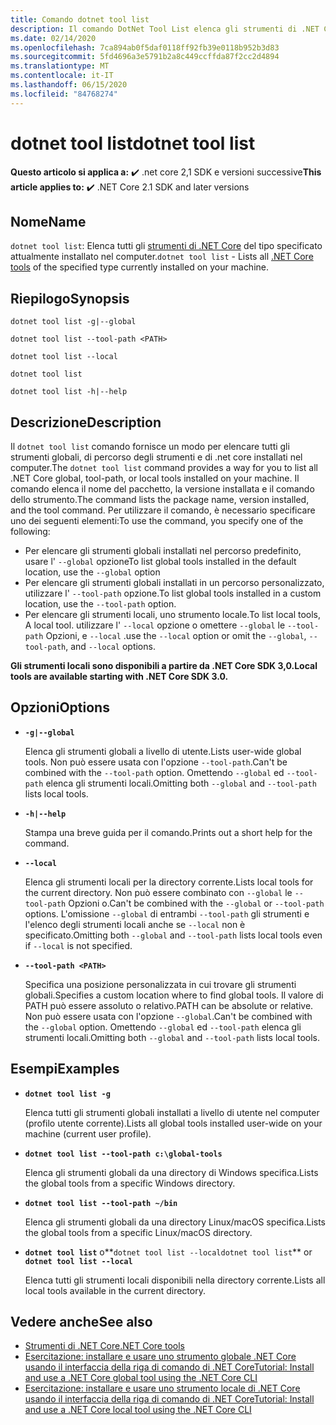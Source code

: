 ```yaml
---
title: Comando dotnet tool list
description: Il comando DotNet Tool List elenca gli strumenti di .NET Core installati nel computer.
ms.date: 02/14/2020
ms.openlocfilehash: 7ca894ab0f5daf0118ff92fb39e0118b952b3d83
ms.sourcegitcommit: 5fd4696a3e5791b2a8c449ccffda87f2cc2d4894
ms.translationtype: MT
ms.contentlocale: it-IT
ms.lasthandoff: 06/15/2020
ms.locfileid: "84768274"
---
```

# <a name="dotnet-tool-list"></a><span data-ttu-id="9cc5b-103">dotnet tool list</span><span class="sxs-lookup"><span data-stu-id="9cc5b-103">dotnet tool list</span></span>

<span data-ttu-id="9cc5b-104">**Questo articolo si applica a:** ✔️ .net core 2,1 SDK e versioni successive</span><span class="sxs-lookup"><span data-stu-id="9cc5b-104">**This article applies to:** ✔️ .NET Core 2.1 SDK and later versions</span></span>

## <a name="name"></a><span data-ttu-id="9cc5b-105">Nome</span><span class="sxs-lookup"><span data-stu-id="9cc5b-105">Name</span></span>

<span data-ttu-id="9cc5b-106">`dotnet tool list`: Elenca tutti gli [strumenti di .NET Core](global-tools.md) del tipo specificato attualmente installato nel computer.</span><span class="sxs-lookup"><span data-stu-id="9cc5b-106">`dotnet tool list` - Lists all [.NET Core tools](global-tools.md) of the specified type currently installed on your machine.</span></span>

## <a name="synopsis"></a><span data-ttu-id="9cc5b-107">Riepilogo</span><span class="sxs-lookup"><span data-stu-id="9cc5b-107">Synopsis</span></span>

```dotnetcli
dotnet tool list -g|--global

dotnet tool list --tool-path <PATH>

dotnet tool list --local

dotnet tool list

dotnet tool list -h|--help
```

## <a name="description"></a><span data-ttu-id="9cc5b-108">Descrizione</span><span class="sxs-lookup"><span data-stu-id="9cc5b-108">Description</span></span>

<span data-ttu-id="9cc5b-109">Il `dotnet tool list` comando fornisce un modo per elencare tutti gli strumenti globali, di percorso degli strumenti e di .net core installati nel computer.</span><span class="sxs-lookup"><span data-stu-id="9cc5b-109">The `dotnet tool list` command provides a way for you to list all .NET Core global, tool-path, or local tools installed on your machine.</span></span> <span data-ttu-id="9cc5b-110">Il comando elenca il nome del pacchetto, la versione installata e il comando dello strumento.</span><span class="sxs-lookup"><span data-stu-id="9cc5b-110">The command lists the package name, version installed, and the tool command.</span></span>  <span data-ttu-id="9cc5b-111">Per utilizzare il comando, è necessario specificare uno dei seguenti elementi:</span><span class="sxs-lookup"><span data-stu-id="9cc5b-111">To use the command, you specify one of the following:</span></span>

* <span data-ttu-id="9cc5b-112">Per elencare gli strumenti globali installati nel percorso predefinito, usare l' `--global` opzione</span><span class="sxs-lookup"><span data-stu-id="9cc5b-112">To list global tools installed in the default location, use the `--global` option</span></span>
* <span data-ttu-id="9cc5b-113">Per elencare gli strumenti globali installati in un percorso personalizzato, utilizzare l' `--tool-path` opzione.</span><span class="sxs-lookup"><span data-stu-id="9cc5b-113">To list global tools installed in a custom location, use the `--tool-path` option.</span></span>
* <span data-ttu-id="9cc5b-114">Per elencare gli strumenti locali, uno strumento locale.</span><span class="sxs-lookup"><span data-stu-id="9cc5b-114">To list local tools, A local tool.</span></span> <span data-ttu-id="9cc5b-115">utilizzare l' `--local` opzione o omettere `--global` le `--tool-path` Opzioni, e `--local` .</span><span class="sxs-lookup"><span data-stu-id="9cc5b-115">use the `--local` option or omit the `--global`, `--tool-path`, and `--local` options.</span></span>

<span data-ttu-id="9cc5b-116">**Gli strumenti locali sono disponibili a partire da .NET Core SDK 3,0.**</span><span class="sxs-lookup"><span data-stu-id="9cc5b-116">**Local tools are available starting with .NET Core SDK 3.0.**</span></span>

## <a name="options"></a><span data-ttu-id="9cc5b-117">Opzioni</span><span class="sxs-lookup"><span data-stu-id="9cc5b-117">Options</span></span>

- **`-g|--global`**

  <span data-ttu-id="9cc5b-118">Elenca gli strumenti globali a livello di utente.</span><span class="sxs-lookup"><span data-stu-id="9cc5b-118">Lists user-wide global tools.</span></span> <span data-ttu-id="9cc5b-119">Non può essere usata con l'opzione `--tool-path`.</span><span class="sxs-lookup"><span data-stu-id="9cc5b-119">Can't be combined with the `--tool-path` option.</span></span> <span data-ttu-id="9cc5b-120">Omettendo `--global` ed `--tool-path` elenca gli strumenti locali.</span><span class="sxs-lookup"><span data-stu-id="9cc5b-120">Omitting both `--global` and `--tool-path` lists local tools.</span></span>

- **`-h|--help`**

  <span data-ttu-id="9cc5b-121">Stampa una breve guida per il comando.</span><span class="sxs-lookup"><span data-stu-id="9cc5b-121">Prints out a short help for the command.</span></span>

- **`--local`**

  <span data-ttu-id="9cc5b-122">Elenca gli strumenti locali per la directory corrente.</span><span class="sxs-lookup"><span data-stu-id="9cc5b-122">Lists local tools for the current directory.</span></span> <span data-ttu-id="9cc5b-123">Non può essere combinato con `--global` le `--tool-path` Opzioni o.</span><span class="sxs-lookup"><span data-stu-id="9cc5b-123">Can't be combined with the `--global` or `--tool-path` options.</span></span> <span data-ttu-id="9cc5b-124">L'omissione `--global` di entrambi `--tool-path` gli strumenti e l'elenco degli strumenti locali anche se `--local` non è specificato.</span><span class="sxs-lookup"><span data-stu-id="9cc5b-124">Omitting both `--global` and `--tool-path` lists local tools even if `--local` is not specified.</span></span>

- **`--tool-path <PATH>`**

  <span data-ttu-id="9cc5b-125">Specifica una posizione personalizzata in cui trovare gli strumenti globali.</span><span class="sxs-lookup"><span data-stu-id="9cc5b-125">Specifies a custom location where to find global tools.</span></span> <span data-ttu-id="9cc5b-126">Il valore di PATH può essere assoluto o relativo.</span><span class="sxs-lookup"><span data-stu-id="9cc5b-126">PATH can be absolute or relative.</span></span> <span data-ttu-id="9cc5b-127">Non può essere usata con l'opzione `--global`.</span><span class="sxs-lookup"><span data-stu-id="9cc5b-127">Can't be combined with the `--global` option.</span></span> <span data-ttu-id="9cc5b-128">Omettendo `--global` ed `--tool-path` elenca gli strumenti locali.</span><span class="sxs-lookup"><span data-stu-id="9cc5b-128">Omitting both `--global` and `--tool-path` lists local tools.</span></span>

## <a name="examples"></a><span data-ttu-id="9cc5b-129">Esempi</span><span class="sxs-lookup"><span data-stu-id="9cc5b-129">Examples</span></span>

- **`dotnet tool list -g`**

  <span data-ttu-id="9cc5b-130">Elenca tutti gli strumenti globali installati a livello di utente nel computer (profilo utente corrente).</span><span class="sxs-lookup"><span data-stu-id="9cc5b-130">Lists all global tools installed user-wide on your machine (current user profile).</span></span>

- **`dotnet tool list --tool-path c:\global-tools`**

  <span data-ttu-id="9cc5b-131">Elenca gli strumenti globali da una directory di Windows specifica.</span><span class="sxs-lookup"><span data-stu-id="9cc5b-131">Lists the global tools from a specific Windows directory.</span></span>

- **`dotnet tool list --tool-path ~/bin`**

  <span data-ttu-id="9cc5b-132">Elenca gli strumenti globali da una directory Linux/macOS specifica.</span><span class="sxs-lookup"><span data-stu-id="9cc5b-132">Lists the global tools from a specific Linux/macOS directory.</span></span>

- <span data-ttu-id="9cc5b-133">**`dotnet tool list`** o**`dotnet tool list --local`**</span><span class="sxs-lookup"><span data-stu-id="9cc5b-133">**`dotnet tool list`** or **`dotnet tool list --local`**</span></span>

  <span data-ttu-id="9cc5b-134">Elenca tutti gli strumenti locali disponibili nella directory corrente.</span><span class="sxs-lookup"><span data-stu-id="9cc5b-134">Lists all local tools available in the current directory.</span></span>

## <a name="see-also"></a><span data-ttu-id="9cc5b-135">Vedere anche</span><span class="sxs-lookup"><span data-stu-id="9cc5b-135">See also</span></span>

- [<span data-ttu-id="9cc5b-136">Strumenti di .NET Core</span><span class="sxs-lookup"><span data-stu-id="9cc5b-136">.NET Core tools</span></span>](global-tools.md)
- [<span data-ttu-id="9cc5b-137">Esercitazione: installare e usare uno strumento globale .NET Core usando il interfaccia della riga di comando di .NET Core</span><span class="sxs-lookup"><span data-stu-id="9cc5b-137">Tutorial: Install and use a .NET Core global tool using the .NET Core CLI</span></span>](global-tools-how-to-use.md)
- [<span data-ttu-id="9cc5b-138">Esercitazione: installare e usare uno strumento locale di .NET Core usando il interfaccia della riga di comando di .NET Core</span><span class="sxs-lookup"><span data-stu-id="9cc5b-138">Tutorial: Install and use a .NET Core local tool using the .NET Core CLI</span></span>](local-tools-how-to-use.md)
